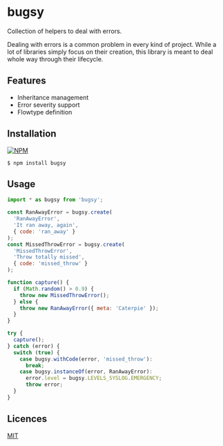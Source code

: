 
# bugsy

Collection of helpers to deal with errors.

Dealing with errors is a common problem in every kind of
project. While a lot of libraries simply focus on their
creation, this library is meant to deal whole way through
their lifecycle.

## Features

* Inheritance management
* Error severity support
* Flowtype definition

## Installation

[![NPM](https://nodei.co/npm/bugsy.png?downloads=true)](https://nodei.co/npm/bugsy/)

```
$ npm install bugsy
```

## Usage

```javascript
import * as bugsy from 'bugsy';

const RanAwayError = bugsy.create(
  'RanAwayError',
  'It ran away, again',
  { code: 'ran_away' }
);
const MissedThrowError = bugsy.create(
  'MissedThrowError',
  'Throw totally missed',
  { code: 'missed_throw' }
);

function capture() {
  if (Math.random() > 0.9) {
    throw new MissedThrowError();
  } else {
    throw new RanAwayError({ meta: 'Caterpie' }); 
  }
}

try {
  capture();
} catch (error) {
  switch (true) {
    case bugsy.withCode(error, 'missed_throw'):
      break;
    case bugsy.instanceOf(error, RanAwayError):
      error.level = bugsy.LEVELS_SYSLOG.EMERGENCY;
      throw error;
  }
}
```

## Licences

[MIT](LICENSE)